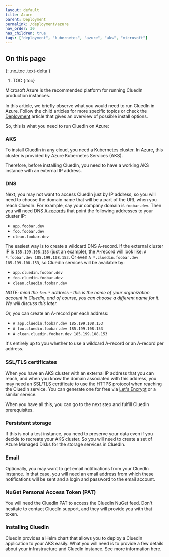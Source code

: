 ```yaml
---
layout: default
title: Azure
parent: Deployment
permalink: /deployment/azure
nav_order: 30
has_children: true
tags: ["deployment", "kubernetes", "azure", "aks", "microsoft"]
---
```


## On this page
{: .no_toc .text-delta }
1. TOC
{:toc}

Microsoft Azure is the recommended platform for running CluedIn production instances.

In this article, we briefly observe what you would need to run CluedIn in Azure. Follow the child articles for more specific topics or check the [Deployment](../deployment) article that gives an overview of possible install options.

So, this is what you need to run CluedIn on Azure:

### AKS

To install CluedIn in any cloud, you need a Kubernetes cluster. In Azure, this cluster is provided by Azure Kubernetes Services (AKS).

Therefore, before installing CluedIn, you need to have a working AKS instance with an external IP address.

### DNS

Next, you may not want to access CluedIn just by IP address, so you will need to choose the domain name that will be a part of the URL when you reach CluedIn.
For example, say your company domain is `foobar.dev`. Then you will need DNS [A-records](https://en.wikipedia.org/wiki/List_of_DNS_record_types) that point the following addresses to your cluster IP:

- `app.foobar.dev`
- `foo.foobar.dev`
- `clean.foobar.dev`

The easiest way is to create a wildcard DNS A-record. If the external cluster IP is `185.199.108.153` (just an example), the A-record will look like: `A *.foobar.dev 185.199.108.153`.
Or even `A *.cluedin.foobar.dev 185.199.108.153`, so CluedIn services will be available by:

- `app.cluedin.foobar.dev`
- `foo.cluedin.foobar.dev`
- `clean.cluedin.foobar.dev`

*NOTE: mind the `foo.*` address - this is the name of your organization account in CluedIn, and of course, you can choose a different name for it. We will discuss this later.*

Or, you can create an A-record per each address:

- `A app.cluedin.foobar.dev 185.199.108.153`
- `A foo.cluedin.foobar.dev 185.199.108.153`
- `A clean.cluedin.foobar.dev 185.199.108.153`

It's entirely up to you whether to use a wildcard A-record or an A-record per address.

### SSL/TLS certificates

When you have an AKS cluster with an external IP address that you can reach, and when you know the domain associated with this address, you may need an SSL/TLS certificate to use the HTTPS protocol when reaching the CluedIn service. You can generate one for free via [Let's Encrypt](https://letsencrypt.org/) or a similar service.

When you have all this, you can go to the next step and fulfill CluedIn prerequisites.

### Persistent storage

If this is not a test instance, you need to preserve your data even if you decide to recreate your AKS cluster. So you will need to create a set of Azure Managed Disks for the storage services in CluedIn.

### Email

Optionally, you may want to get email notifications from your CluedIn instance. In that case, you will need an email address from which these notifications will be sent and a login and password to the email account.

### NuGet Personal Access Token (PAT)

You will need the CluedIn PAT to access the CluedIn NuGet feed. Don't hesitate to contact CluedIn support, and they will provide you with that token.

### Installing CluedIn

CluedIn provides a Helm chart that allows you to deploy a CluedIn application to your AKS easily. What you will need is to provide a few details about your infrastructure and CluedIn instance. See more information here.
